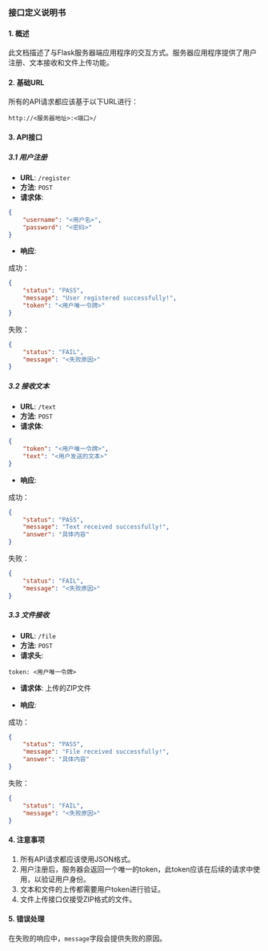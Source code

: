 ### 接口定义说明书

#### 1. 概述

此文档描述了与Flask服务器端应用程序的交互方式。服务器应用程序提供了用户注册、文本接收和文件上传功能。

#### 2. 基础URL

所有的API请求都应该基于以下URL进行：

```
http://<服务器地址>:<端口>/
```

#### 3. API接口

##### 3.1 用户注册

- **URL**: `/register`
- **方法**: `POST`
- **请求体**:

```json
{
    "username": "<用户名>",
    "password": "<密码>"
}
```

- **响应**:

成功：

```json
{
    "status": "PASS",
    "message": "User registered successfully!",
    "token": "<用户唯一令牌>"
}
```

失败：

```json
{
    "status": "FAIL",
    "message": "<失败原因>"
}
```

##### 3.2 接收文本

- **URL**: `/text`
- **方法**: `POST`
- **请求体**:

```json
{
    "token": "<用户唯一令牌>",
    "text": "<用户发送的文本>"
}
```

- **响应**:

成功：

```json
{
    "status": "PASS",
    "message": "Text received successfully!",
    "answer": "具体内容"
}
```

失败：

```json
{
    "status": "FAIL",
    "message": "<失败原因>"
}
```

##### 3.3 文件接收

- **URL**: `/file`
- **方法**: `POST`
- **请求头**:

```
token: <用户唯一令牌>
```

- **请求体**: 上传的ZIP文件

- **响应**:

成功：

```json
{
    "status": "PASS",
    "message": "File received successfully!",
    "answer": "具体内容"
}
```

失败：

```json
{
    "status": "FAIL",
    "message": "<失败原因>"
}
```

#### 4. 注意事项

1. 所有API请求都应该使用JSON格式。
2. 用户注册后，服务器会返回一个唯一的token，此token应该在后续的请求中使用，以验证用户身份。
3. 文本和文件的上传都需要用户token进行验证。
4. 文件上传接口仅接受ZIP格式的文件。

#### 5. 错误处理

在失败的响应中，`message`字段会提供失败的原因。
